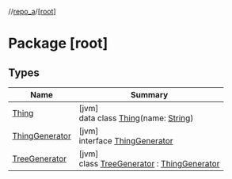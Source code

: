 //[repo_a](../../index.md)/[[root]](index.md)

# Package [root]

## Types

| Name | Summary |
|---|---|
| [Thing](-thing/index.md) | [jvm]<br>data class [Thing](-thing/index.md)(name: [String](https://kotlinlang.org/api/latest/jvm/stdlib/kotlin/-string/index.html)) |
| [ThingGenerator](-thing-generator/index.md) | [jvm]<br>interface [ThingGenerator](-thing-generator/index.md) |
| [TreeGenerator](-tree-generator/index.md) | [jvm]<br>class [TreeGenerator](-tree-generator/index.md) : [ThingGenerator](-thing-generator/index.md) |
